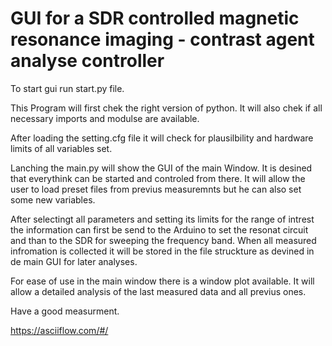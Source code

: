 # GUI for a SDR controlled magnetic resonance imaging - contrast agent analyse controller

To start gui run start.py file.

This Program will first chek the right version of python. 
It will also chek if all necessary imports and modulse are available.

After loading the setting.cfg file it will check for plausilbility and 
hardware limits of all variables set.


Lanching the main.py will show the GUI of the main Window. It is 
desined that everythink can be started and controled from there. 
It will allow the user to load preset files from previus measuremnts
but he can also set some new variables. 

After selectingt all parameters and setting its limits for the range of
 intrest the information can first be send to the Arduino to set the 
resonat circuit and than to the SDR for sweeping the frequency band.
When all measured infromation is collected it will be stored in the file
 struckture as devined in de main GUI for later analyses.


For ease of use in the main window there is a window plot available.
It will allow a detailed analysis of the last measured data and all 
previus ones.

Have a good measurment.

https://asciiflow.com/#/
